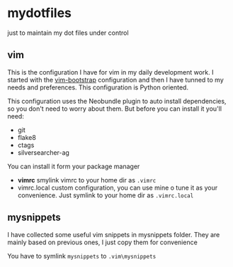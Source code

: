 # mydotfiles
just to maintain my dot files under control

## vim

This is the configuration I have for vim in my daily development work. I started with the [vim-bootstrap](http://vim-bootstrap.com) configuration and then I have tunned to my needs and preferences. This configuration is Python oriented.

This configuration uses the Neobundle plugin to auto install dependencies, so you don't need to worry about them. But before you can install it you'll need:

* git
* flake8
* ctags
* silversearcher-ag

You can install it form your package manager


* **vimrc** smylink vimrc to your home dir as `.vimrc`
* vimrc.local 	custom configuration, you can use mine o tune it as your convenience. Just symlink to your home dir as `.vimrc.local`

## mysnippets

I have collected some useful vim snippets in mysnippets folder. They are mainly based on previous ones, I just copy them for convenience

You have to symlink `mysnippets` to `.vim\mysnippets`

